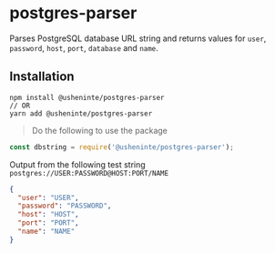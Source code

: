 # postgres-parser

Parses PostgreSQL database URL string and returns values for `user`, `password`, `host`, `port`, `database` and `name`.

## Installation

```
npm install @usheninte/postgres-parser
// OR
yarn add @usheninte/postgres-parser
```

> Do the following to use the package

```js
const dbstring = require('@usheninte/postgres-parser');
```

Output from the following test string `postgres://USER:PASSWORD@HOST:PORT/NAME`

```json
{
  "user": "USER",
  "password": "PASSWORD",
  "host": "HOST",
  "port": "PORT",
  "name": "NAME"
}
```

